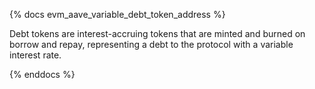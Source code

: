 {% docs evm_aave_variable_debt_token_address %}

Debt tokens are interest-accruing tokens that are minted and burned on borrow and repay, representing a debt to the protocol with a variable interest rate.

{% enddocs %}
